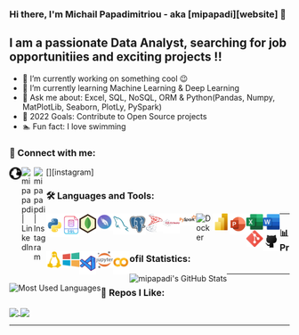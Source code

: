 ### Hi there, I'm Michail Papadimitriou - aka [mipapadi][website] 👋

## I am a passionate Data Analyst, searching for job opportunitiies and exciting projects !!

- 🔭 I’m currently working on something cool 😉
- 📖 I’m currently learning Machine Learning & Deep Learning
- 💬 Ask me about: Excel, SQL, NoSQL, ORM & Python(Pandas, Numpy, MatPlotLib, Seaborn, PlotLy, PySpark)
- 🎯 2022 Goals: Contribute to Open Source projects
- 🏊 Fun fact: I love swimming

### 🔗 Connect with me:

<img align="left" alt="mipapapdi.com" width="22px" src="https://raw.githubusercontent.com/iconic/open-iconic/master/svg/globe.svg" />
<img align="left" alt="mipapapdi | LinkedIn" width="22px" src="https://cdn.jsdelivr.net/npm/simple-icons@v3/icons/linkedin.svg" />
[<img align="left" alt="mipapapdi | Instagram" width="22px" src="https://cdn.jsdelivr.net/npm/simple-icons@v3/icons/instagram.svg" />][instagram]

### 🛠️ Languages and Tools:

<img align="left" alt="Python" width="30px" src="https://raw.githubusercontent.com/mipapadi/mipapadi/master/Icons/Python.png" />
<img align="left" alt="SQL" width="30px" src="https://raw.githubusercontent.com/mipapadi/mipapadi/master/Icons/SQL.png" />
<img align="left" alt="MongoDB" width="30px" src="https://raw.githubusercontent.com/mipapadi/mipapadi/master/Icons/MongoDB.png" />
<img align="left" alt="SQLite" width="30px" src="https://raw.githubusercontent.com/mipapadi/mipapadi/master/Icons/SQLite.png" />
<img align="left" alt="MySQL" width="30px" src="https://raw.githubusercontent.com/mipapadi/mipapadi/master/Icons/MySQL.png" />
<img align="left" alt="PostgreSQL" width="30px" src="https://raw.githubusercontent.com/mipapadi/mipapadi/master/Icons/PostgreSQL.png" />
<img align="left" alt="MS SQL Server" width="30px" src="https://raw.githubusercontent.com/mipapadi/mipapadi/master/Icons/MS%20SQL%20Server.png" />
<img align="left" alt="SQLAlchemy" width="30px" src="https://raw.githubusercontent.com/mipapadi/mipapadi/master/Icons/SQLAlchemy.png" />
<img align="left" alt="PySpark" width="30px" src="https://raw.githubusercontent.com/mipapadi/mipapadi/master/Icons/PySpark.png" />
<img align="left" alt="Docker" width="30px" src="https://raw.githubusercontent.com/mipapadi/mipapadi/master/Icons/Docker.png" />
<img align="left" alt="Power BI" width="30px" src="https://raw.githubusercontent.com/mipapadi/mipapadi/master/Icons/Power%20BI.png" />
<img align="left" alt="PowerPoint" width="30px" src="https://raw.githubusercontent.com/mipapadi/mipapadi/master/Icons/PowerPoint.png" />
<img align="left" alt="Excel" width="30px" src="https://raw.githubusercontent.com/mipapadi/mipapadi/master/Icons/Excel.png" />
<img align="left" alt="Word" width="30px" src="https://raw.githubusercontent.com/mipapadi/mipapadi/master/Icons/Word.png" />
<img align="left" alt="Git" width="30px" src="https://raw.githubusercontent.com/mipapadi/mipapadi/master/Icons/Git.png" />
<img align="left" alt="GitHub" width="30px" src="https://raw.githubusercontent.com/mipapadi/mipapadi/master/Icons/GitHub.png" />
<img align="left" alt="Linux" width="30px" src="https://raw.githubusercontent.com/mipapadi/mipapadi/master/Icons/Linux.png" />
<img align="left" alt="Windows" width="30px" src="https://raw.githubusercontent.com/mipapadi/mipapadi/master/Icons/Windows.png" />
<img align="left" alt="VSCode" width="30px" src="https://raw.githubusercontent.com/mipapadi/mipapadi/master/Icons/VSCode.png" />   
<img align="left" alt="Jupyter" width="30px" src="https://raw.githubusercontent.com/mipapadi/mipapadi/master/Icons/Jupyter.png" />  
<img align="left" alt="Colab" width="30px" src="https://raw.githubusercontent.com/mipapadi/mipapadi/master/Icons/Colab.png" />

---

### 📊 Profil Statistics:

<img align="left" alt="mipapadi's GitHub Stats" src="https://github-readme-stats.vercel.app/api?username=mipapadi&show_icons=true&hide_border=true&theme=radical" />


<img align="left" alt="Most Used Languages" src="https://github-readme-stats.vercel.app/api/top-langs?username=mipapadi&show_icons=true&hide_border=true&langs_count=7&theme=synthwave" />

---

### 💜 Repos I Like:

<a href="https://github.com/mipapadi/skytrax_data_analysis">
  <img align="center" src="https://github-readme-stats.vercel.app/api/pin/?username=mipapadi&repo=skytrax_data_analysis&show_owner=True&show_icons=true&hide_border=true&theme=tokyonight" />
</a>
<a href="https://github.com/mipapadi/mipapadi">
  <img align="center" src="https://github-readme-stats.vercel.app/api/pin/?username=mipapadi&repo=mipapadi&show_owner=True&show_icons=true&hide_border=true&theme=tokyonight" />
</a>

<!--
<img align="left" alt="Repos I Like" src="https://github-readme-stats.vercel.app/api/pin/?username=mipapadi&repo=skytrax_data_analysis&show_owner=True&show_icons=true&hide_border=true&theme=tokyonight" />
-->

---

[instagram]: https://www.instagram.com/mipapadi/?hl=en
